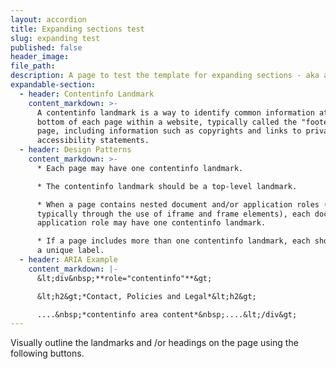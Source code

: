 ```yaml
---
layout: accordion
title: Expanding sections test
slug: expanding test
published: false
header_image:
file_path:
description: A page to test the template for expanding sections - aka accordion.
expandable-section:
  - header: Contentinfo Landmark
    content_markdown: >-
      A contentinfo landmark is a way to identify common information at the
      bottom of each page within a website, typically called the "footer" of the
      page, including information such as copyrights and links to privacy and
      accessibility statements.
  - header: Design Patterns
    content_markdown: >-
      * Each page may have one contentinfo landmark.

      * The contentinfo landmark should be a top-level landmark.

      * When a page contains nested document and/or application roles (e.g.
      typically through the use of iframe and frame elements), each document or
      application role may have one contentinfo landmark.

      * If a page includes more than one contentinfo landmark, each should have
      a unique label.
  - header: ARIA Example
    content_markdown: |-
      &lt;div&nbsp;**role="contentinfo"**&gt;

      &lt;h2&gt;*Contact, Policies and Legal*&lt;h2&gt;

      ....&nbsp;*contentinfo area content*&nbsp;....&lt;/div&gt;
---
```


Visually outline the landmarks and /or headings on the page using the following buttons.
